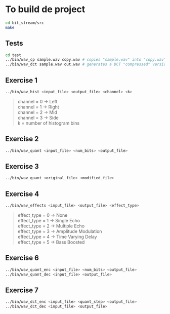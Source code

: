 # To build de project
```bash
cd bit_stream/src
make
```

## Tests
```bash
cd test
../bin/wav_cp sample.wav copy.wav # copies "sample.wav" into "copy.wav"
../bin/wav_dct sample.wav out.wav # generates a DCT "compressed" version
 ```
 
## Exercise 1 

```bash
../bin/wav_hist <input_file> <output_file> <channel> <k>
```
>channel = 0 → Left </br>
 channel = 1 → Right </br>
 channel = 2 → Mid </br>
 channel = 3 → Side </br>
 k = number of histogram bins

## Exercise 2

```bash
../bin/wav_quant <input_file> <num_bits> <output_file>
```

## Exercise 3
```bash
../bin/wav_quant <original_file> <modified_file>
```

## Exercise 4

```bash
../bin/wav_effects <input_file> <output_file> <effect_type>
```
>effect_type = 0 → None </br>
 effect_type = 1 → Single Echo </br>
 effect_type = 2 → Multiple Echo </br>
 effect_type = 3 → Amplitude Modulation </br>
 effect_type = 4 → Time Varying Delay </br>
 effect_type = 5 → Bass Boosted </br>


## Exercise 6

```bash
../bin/wav_quant_enc <input_file> <num_bits> <output_file>
../bin/wav_quant_dec <input_file> <output_file>
```
## Exercise 7

```bash
../bin/wav_dct_enc <input_file> <quant_step> <output_file> 
../bin/wav_dct_dec <input_file> <output_file>
```
